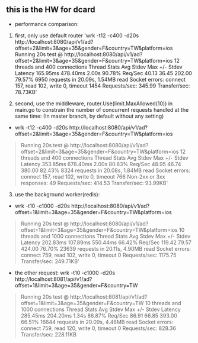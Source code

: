 ## this is the HW for dcard

* performance comparison: 

1. first, only use default router
'wrk -t12 -c400 -d20s http://localhost:8080/api/v1/ad\?offset\=2\&limit\=3\&age\=35\&gender\=F\&country\=TW\&platform\=ios
Running 20s test @ http://localhost:8080/api/v1/ad?offset=2&limit=3&age=35&gender=F&country=TW&platform=ios
  12 threads and 400 connections
  Thread Stats   Avg      Stdev     Max   +/- Stdev
    Latency   165.95ms  478.40ms   2.00s    90.78%
    Req/Sec    40.13     36.45   202.00     79.57%
  6950 requests in 20.09s, 1.54MB read
  Socket errors: connect 157, read 102, write 0, timeout 1454
Requests/sec:    345.99
Transfer/sec:     78.73KB'

2. second, use the middleware, router.Use(limit.MaxAllowed(10)) in main.go to constrain the number of concurrent requests handled at the same time: (In master branch, by default without any setting)

* wrk -t12 -c400 -d20s http://localhost:8080/api/v1/ad\?offset\=2\&limit\=3\&age\=35\&gender\=F\&country\=TW\&platform\=ios

> Running 20s test @ http://localhost:8080/api/v1/ad?offset=2&limit=3&age=35&gender=F&country=TW&platform=ios
  12 threads and 400 connections
  Thread Stats   Avg      Stdev     Max   +/- Stdev
    Latency   353.85ms  678.40ms   2.00s    80.63%
    Req/Sec    48.95     46.74   380.00     82.43%
  8324 requests in 20.08s, 1.84MB read
  Socket errors: connect 157, read 102, write 0, timeout 766
  Non-2xx or 3xx responses: 49
Requests/sec:    414.53
Transfer/sec:     93.99KB'

3. use the background worker(redis):
- wrk -t10 -c1000 -d20s http://localhost:8080/api/v1/ad\?offset\=1\&limit\=3\&age\=35\&gender\=F\&country\=TW\&platform\=ios

> Running 20s test @ http://localhost:8080/api/v1/ad?offset=1&limit=3&age=35&gender=F&country=TW&platform=ios
  10 threads and 1000 connections
  Thread Stats   Avg      Stdev     Max   +/- Stdev
    Latency   202.83ms  107.89ms 550.44ms   66.42%
    Req/Sec   119.42     79.57   424.00     76.70%
  23639 requests in 20.11s, 4.90MB read
  Socket errors: connect 759, read 102, write 0, timeout 0
Requests/sec:   1175.75
Transfer/sec:    249.71KB'

- the other request: wrk -t10 -c1000 -d20s http://localhost:8081/api/v1/ad\?offset\=1\&limit\=3\&age\=35\&gender\=F\&country\=TW

> Running 20s test @ http://localhost:8081/api/v1/ad?offset=1&limit=3&age=35&gender=F&country=TW
  10 threads and 1000 connections
  Thread Stats   Avg      Stdev     Max   +/- Stdev
    Latency   285.45ms  204.20ms   1.34s    86.87%
    Req/Sec    86.91     66.85   393.00     66.51%
  16644 requests in 20.09s, 4.48MB read
  Socket errors: connect 759, read 120, write 0, timeout 0
Requests/sec:    828.36
Transfer/sec:    228.11KB
